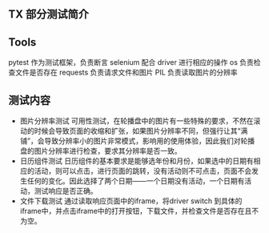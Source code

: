 ## TX 部分测试简介
## Tools
pytest 作为测试框架，负责断言
selenium 配合 driver 进行相应的操作
os 负责检查文件是否存在
requests 负责请求文件和图片
PIL 负责读取图片的分辨率
## 测试内容
- 图片分辨率测试
可用性测试，在轮播盘中的图片有一些特殊的要求，不然在滚动的时候会导致页面的收缩和扩张，如果图片分辨率不同，但强行让其“满铺”，会导致分辨率小的图片非常模式，影响用的使用体验，因此我们对轮播盘的图片分辨率进行检查，要求其分辨率是否一致。
- 日历组件测试
日历组件的基本要求是能够选年份和月份，如果选中的日期有相应的活动，则可以点击，进行页面的跳转，没有活动则不可点击，页面不会发生任何的变化。因此选择了两个日期——一个日期没有活动，一个日期有活动，测试响应是否正确。
- 文件下载测试
通过读取响应页面中的iframe，将driver switch 到具体的iframe中，并点击iframe中的打开按钮，下载文件，并检查文件是否存在且不为空。